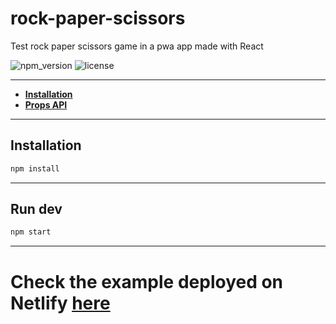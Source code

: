 # rock-paper-scissors

Test rock paper scissors game in a pwa app made with React

![npm_version](https://img.shields.io/npm/v/my-app)
![license](https://img.shields.io/npm/l/my-app)



-----

- **[Installation](#install)**
- **[Props API](#propsapi)**

-----

<a name="install"></a>

## Installation

```bash
npm install
```

-----

<a name="run"></a>

## Run dev

```bash
npm start
```

-----

# Check the example deployed on Netlify [here](https://profound-baklava-26711b.netlify.app/)
